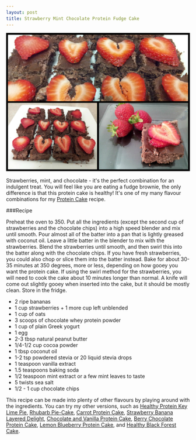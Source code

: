 ```yaml
---
layout: post
title: Strawberry Mint Chocolate Protein Fudge Cake
---
```


![Strawberry Mint Chocolate Protein Fudge Cake](/images/strawberry_mint_chocolate_protein_fudge_cake.jpg)

Strawberries, mint, and chocolate - it's the perfect combination for an indulgent treat. You will feel like you are eating a fudge brownie, the only difference is that this protein cake is healthy! It's one of my many flavour combinations for my [Protein Cake](http://teri-lynn.ca/2014/04/13/protein-cake/) recipe. 
 
###Recipe

Preheat the oven to 350. Put all the ingredients (except the second cup of strawberries and the chocolate chips) into a high speed blender and mix until smooth. Pour almost all of the batter into a pan that is lightly greased with coconut oil. Leave a little batter in the blender to mix with the strawberries. Blend the strawberries until smooth, and then swirl this into the batter along with the chocolate chips. If you have fresh strawberries, you could also chop or slice them into the batter instead. Bake for about 30-35 minutes at 350 degrees, more or less, depending on how gooey you want the protein cake. If using the swirl method for the strawberries, you will need to cook the cake about 10 minutes longer than normal. A knife will come out slightly gooey when inserted into the cake, but it should be mostly clean. Store in the fridge. 

- 2 ripe bananas
- 1 cup strawberries + 1 more cup left unblended 
- 1 cup of oats
- 3 scoops of chocolate whey protein powder
- 1 cup of plain Greek yogurt
- 1 egg 
- 2-3 tbsp natural peanut butter
- 1/4-1/2 cup cocoa powder 
- 1 tbsp coconut oil
- 1-2 tsp powdered stevia or 20 liquid stevia drops 
- 1 teaspoon vanilla extract
- 1.5 teaspoons baking soda
- 1/2 teaspoon mint extract or a few mint leaves to taste 
- 5 twists sea salt 
- 1/2 - 1 cup chocolate chips 

This recipe can be made into plenty of other flavours by playing around with the ingredients. You can try my other versions, such as [Healthy Protein Key Lime Pie](http://teri-lynn.ca/2014/08/01/healthy-protein-key-lime-pie/), [Rhubarb Pie-Cake](http://teri-lynn.ca/2014/06/23/rhubarb-pie-cake/), [Carrot Protein Cake](http://teri-lynn.ca/2014/05/18/carrot-protein-cake/), [Strawberry Banana Layered Delight](http://teri-lynn.ca/2014/04/22/strawberry-banana-layered-delight/), [Chocolate and Vanilla Protein Cake](http://teri-lynn.ca/2014/04/13/protein-cake/), [Berry Chocolate Protein Cake](http://teri-lynn.ca/2014/08/11/berry-chocolate-protein-cake/), [Lemon Blueberry Protein Cake](http://teri-lynn.ca/2014/08/11/lemon-blueberry-protein-cake/), and [Healthy Black Forest Cake](http://teri-lynn.ca/2014/08/12/healthy-black-forest-cake/).




  
